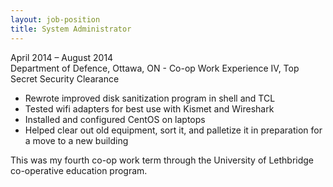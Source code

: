 ```yaml
---
layout: job-position
title: System Administrator
---
```

<section class="job-date">
April 2014 – August 2014
</section>

<section class="job-location">
Department of Defence, Ottawa, ON - Co-op Work Experience IV, Top Secret Security Clearance
</section>

<section class="job-tasks">
<ul>
<li>Rewrote improved disk sanitization program in shell and TCL</li>
<li>Tested wifi adapters for best use with Kismet and Wireshark</li>
<li>Installed and configured CentOS on laptops</li>
<li>Helped clear out old equipment, sort it, and palletize it in preparation for a move to a new building</li>
</ul>
</section>

<section class="job-description">
This was my fourth co-op work term through the University of Lethbridge co-operative education program.
</section>
